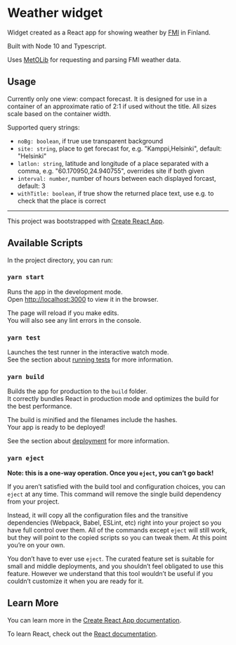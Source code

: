 # Weather widget

Widget created as a React app for showing weather by [FMI](https://ilmatieteenlaitos.fi/) in Finland.

Built with Node 10 and Typescript.

Uses [MetOLib](https://github.com/fmidev/metolib) for requesting and parsing FMI weather data.

## Usage

Currently only one view: compact forecast. It is designed for use in a container of an approximate ratio of 2:1 if used without the title. All sizes scale based on the container width.

Supported query strings:

- `noBg: boolean`, if true use transparent background
- `site: string`, place to get forecast for, e.g. "Kamppi,Helsinki", default: "Helsinki"
- `latlon: string`, latitude and longitude of a place separated with a comma, e.g. "60.170950,24.940755", overrides site if both given
- `interval: number`, number of hours between each displayed forcast, default: 3
- `withTitle: boolean`, if true show the returned place text, use e.g. to check that the place is correct

---

This project was bootstrapped with [Create React App](https://github.com/facebook/create-react-app).

## Available Scripts

In the project directory, you can run:

### `yarn start`

Runs the app in the development mode.<br>
Open [http://localhost:3000](http://localhost:3000) to view it in the browser.

The page will reload if you make edits.<br>
You will also see any lint errors in the console.

### `yarn test`

Launches the test runner in the interactive watch mode.<br>
See the section about [running tests](https://facebook.github.io/create-react-app/docs/running-tests) for more information.

### `yarn build`

Builds the app for production to the `build` folder.<br>
It correctly bundles React in production mode and optimizes the build for the best performance.

The build is minified and the filenames include the hashes.<br>
Your app is ready to be deployed!

See the section about [deployment](https://facebook.github.io/create-react-app/docs/deployment) for more information.

### `yarn eject`

**Note: this is a one-way operation. Once you `eject`, you can’t go back!**

If you aren’t satisfied with the build tool and configuration choices, you can `eject` at any time. This command will remove the single build dependency from your project.

Instead, it will copy all the configuration files and the transitive dependencies (Webpack, Babel, ESLint, etc) right into your project so you have full control over them. All of the commands except `eject` will still work, but they will point to the copied scripts so you can tweak them. At this point you’re on your own.

You don’t have to ever use `eject`. The curated feature set is suitable for small and middle deployments, and you shouldn’t feel obligated to use this feature. However we understand that this tool wouldn’t be useful if you couldn’t customize it when you are ready for it.

## Learn More

You can learn more in the [Create React App documentation](https://facebook.github.io/create-react-app/docs/getting-started).

To learn React, check out the [React documentation](https://reactjs.org/).
